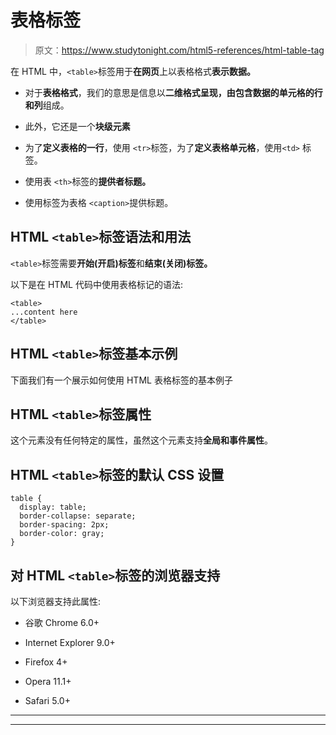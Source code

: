 # 表格标签

> 原文：<https://www.studytonight.com/html5-references/html-table-tag>

在 HTML 中，`<table>`标签用于**在网页**上以表格格式**表示数据。**

*   对于**表格格式**，我们的意思是信息以**二维格式呈现，由包含数据的单元格的行和列**组成。

*   此外，它还是一个**块级元素**

*   为了**定义表格的一行**，使用 `<tr>`标签，为了**定义表格单元格**，使用`<td>` 标签。

*   使用表 `<th>`标签的**提供者标题。**

*   使用标签为表格 `<caption>`提供标题。

## HTML `<table>`标签语法和用法

`<table>`标签需要**开始(开启)标签**和**结束(关闭)标签。**

以下是在 HTML 代码中使用表格标记的语法:

```
<table>
...content here
</table>
```

## HTML `<table>`标签基本示例

下面我们有一个展示如何使用 HTML 表格标签的基本例子

## HTML `<table>`标签属性

这个元素没有任何特定的属性，虽然这个元素支持**全局和事件属性**。

## HTML `<table>`标签的默认 CSS 设置

```
table {
  display: table;
  border-collapse: separate;
  border-spacing: 2px;
  border-color: gray;
}
```

## 对 HTML `<table>`标签的浏览器支持

以下浏览器支持此属性:

*   谷歌 Chrome 6.0+

*   Internet Explorer 9.0+

*   Firefox 4+

*   Opera 11.1+

*   Safari 5.0+

* * *

* * *